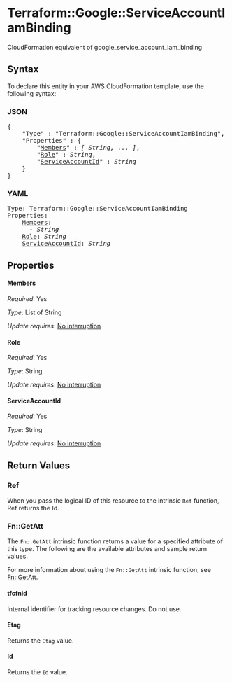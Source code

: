 # Terraform::Google::ServiceAccountIamBinding

CloudFormation equivalent of google_service_account_iam_binding

## Syntax

To declare this entity in your AWS CloudFormation template, use the following syntax:

### JSON

<pre>
{
    "Type" : "Terraform::Google::ServiceAccountIamBinding",
    "Properties" : {
        "<a href="#members" title="Members">Members</a>" : <i>[ String, ... ]</i>,
        "<a href="#role" title="Role">Role</a>" : <i>String</i>,
        "<a href="#serviceaccountid" title="ServiceAccountId">ServiceAccountId</a>" : <i>String</i>
    }
}
</pre>

### YAML

<pre>
Type: Terraform::Google::ServiceAccountIamBinding
Properties:
    <a href="#members" title="Members">Members</a>: <i>
      - String</i>
    <a href="#role" title="Role">Role</a>: <i>String</i>
    <a href="#serviceaccountid" title="ServiceAccountId">ServiceAccountId</a>: <i>String</i>
</pre>

## Properties

#### Members

_Required_: Yes

_Type_: List of String

_Update requires_: [No interruption](https://docs.aws.amazon.com/AWSCloudFormation/latest/UserGuide/using-cfn-updating-stacks-update-behaviors.html#update-no-interrupt)

#### Role

_Required_: Yes

_Type_: String

_Update requires_: [No interruption](https://docs.aws.amazon.com/AWSCloudFormation/latest/UserGuide/using-cfn-updating-stacks-update-behaviors.html#update-no-interrupt)

#### ServiceAccountId

_Required_: Yes

_Type_: String

_Update requires_: [No interruption](https://docs.aws.amazon.com/AWSCloudFormation/latest/UserGuide/using-cfn-updating-stacks-update-behaviors.html#update-no-interrupt)

## Return Values

### Ref

When you pass the logical ID of this resource to the intrinsic `Ref` function, Ref returns the Id.

### Fn::GetAtt

The `Fn::GetAtt` intrinsic function returns a value for a specified attribute of this type. The following are the available attributes and sample return values.

For more information about using the `Fn::GetAtt` intrinsic function, see [Fn::GetAtt](https://docs.aws.amazon.com/AWSCloudFormation/latest/UserGuide/intrinsic-function-reference-getatt.html).

#### tfcfnid

Internal identifier for tracking resource changes. Do not use.

#### Etag

Returns the <code>Etag</code> value.

#### Id

Returns the <code>Id</code> value.

